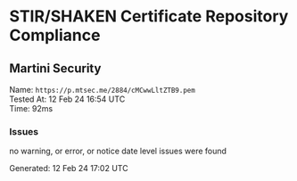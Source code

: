 # STIR/SHAKEN Certificate Repository Compliance

## Martini Security

Name: `https://p.mtsec.me/2884/cMCwwLltZTB9.pem`\
Tested At: 12 Feb 24 16:54 UTC\
Time: 92ms

### Issues

no warning, or error, or notice date level issues were found

Generated: 12 Feb 24 17:02 UTC